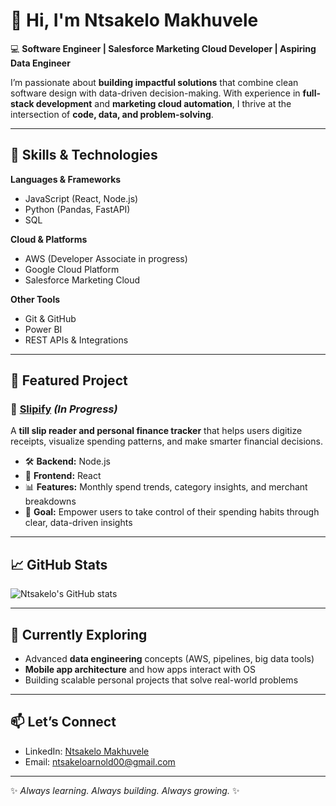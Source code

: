 # 👋 Hi, I'm Ntsakelo Makhuvele  

💻 **Software Engineer | Salesforce Marketing Cloud Developer | Aspiring Data Engineer**  

I’m passionate about **building impactful solutions** that combine clean software design with data-driven decision-making. With experience in **full-stack development** and **marketing cloud automation**, I thrive at the intersection of **code, data, and problem-solving**.  

---

## 🚀 Skills & Technologies  

**Languages & Frameworks**  
- JavaScript (React, Node.js)  
- Python (Pandas, FastAPI)  
- SQL  

**Cloud & Platforms**  
- AWS (Developer Associate in progress)  
- Google Cloud Platform  
- Salesforce Marketing Cloud  

**Other Tools**  
- Git & GitHub  
- Power BI  
- REST APIs & Integrations  

---

## 📌 Featured Project  

### 🔹 [Slipify](https://github.com/Ntsakelo-Makhuvele/slipify.git) *(In Progress)*  
A **till slip reader and personal finance tracker** that helps users digitize receipts, visualize spending patterns, and make smarter financial decisions.  

- 🛠️ **Backend:** Node.js  
- 🎨 **Frontend:** React  
- 📊 **Features:** Monthly spend trends, category insights, and merchant breakdowns  
- 🎯 **Goal:** Empower users to take control of their spending habits through clear, data-driven insights  

---

## 📈 GitHub Stats  

![Ntsakelo's GitHub stats](https://github-readme-stats.vercel.app/api?username=yourusername&show_icons=true&theme=radical)  

---

## 🌱 Currently Exploring  
- Advanced **data engineering** concepts (AWS, pipelines, big data tools)  
- **Mobile app architecture** and how apps interact with OS  
- Building scalable personal projects that solve real-world problems  

---

## 📫 Let’s Connect  
- LinkedIn: [Ntsakelo Makhuvele](https://linkedin.com/in/ntsakelo-makhuvele-041535201)  
- Email: ntsakeloarnold00@gmail.com  

---
✨ *Always learning. Always building. Always growing.* ✨
